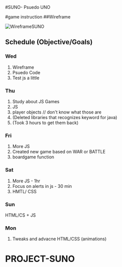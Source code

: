 #SUNO- Psuedo UNO

#game instruction
##Wireframe

![WireframeSUNO](/assets/WireframeSUNO.png)

<!-- Shout out to Kim Lao who helped create a new function (while loop) 
        and put all my already made functions and methods, etc. into that function.
            
-->

## Schedule (Objective/Goals)
### Wed
1. Wireframe
2. Psuedo Code
3. Test js a little


### Thu
1. Study about JS Games
2. JS
3. player objects // don't know what those are
4. (Deleted libraries that recognizes keyword for java)
5. (Took 3 hours to get them back)

### Fri
1. More JS
2. Created new game based on WAR or BATTLE
2. boardgame function

### Sat
1. More JS - 1hr
2. Focus on alerts in js - 30 min
2. HMTL/ CSS

### Sun
HTML/CS + JS

### Mon
1. Tweaks and advacne HTML/CSS (animations)


<!--
let player1 = {
    hand1: 'green',
    hand2: 'blue',
    hand3: 'red',
}
console.log(player1)

let player2 = {
    hand1: 'green',
    hand2: 'blue',
    hand3: 'red',
}
console.log(player2)
 -->



# PROJECT-SUNO
